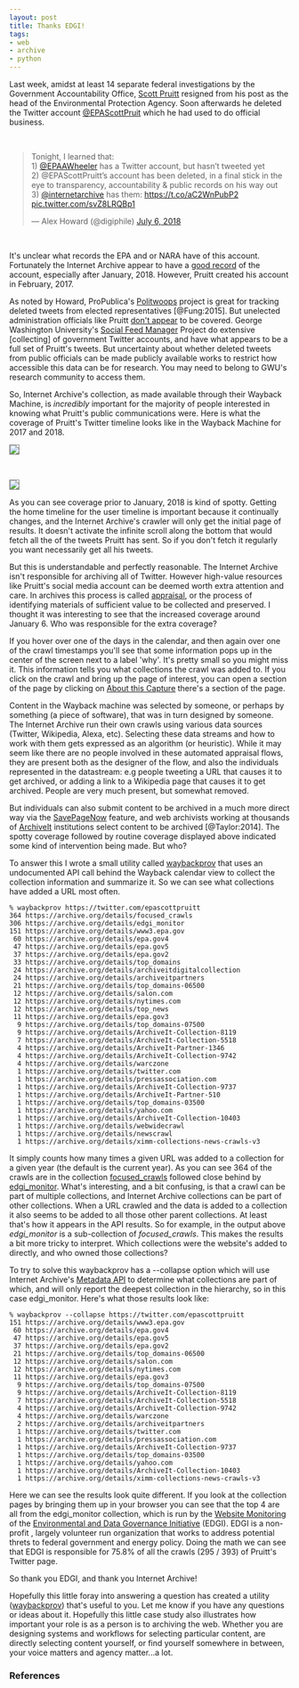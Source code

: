 ```yaml
---
layout: post
title: Thanks EDGI!
tags:
- web
- archive
- python
---
```


Last week, amidst at least 14 separate federal investigations by the Government
Accountability Office, [Scott Pruitt] resigned from his post as the head of the
Environmental Protection Agency. Soon afterwards he deleted the Twitter account
[\@EPAScottPruit] which he had used to do official business.

<br>

<blockquote class="twitter-tweet" data-lang="en"><p lang="en" dir="ltr">Tonight, I learned that:<br>1) <a href="https://twitter.com/EPAAWheeler?ref_src=twsrc%5Etfw">@EPAAWheeler</a> has a Twitter account, but hasn’t tweeted yet<br>2) @EPAScottPruitt’s account has been deleted, in a final stick in the eye to transparency, accountability &amp; public records on his way out<br>3) <a href="https://twitter.com/internetarchive?ref_src=twsrc%5Etfw">@internetarchive</a> has them: <a href="https://t.co/aC2WnPubP2">https://t.co/aC2WnPubP2</a> <a href="https://t.co/svZ8LRQBp1">pic.twitter.com/svZ8LRQBp1</a></p>&mdash; Alex Howard (@digiphile) <a href="https://twitter.com/digiphile/status/1015360142072836096?ref_src=twsrc%5Etfw">July 6, 2018</a></blockquote> <script async src="https://platform.twitter.com/widgets.js" charset="utf-8"></script>

<br>

It's unclear what records the EPA and or NARA have of this account. Fortunately
the Internet Archive appear to have a [good record] of the account, especially
after January, 2018.  However, Pruitt created his account in February, 2017.

As noted by Howard, ProPublica's [Politwoops] project is great for tracking
deleted tweets from elected representatives [@Fung:2015]. But unelected
administration officials like Pruitt [don't appear] to be covered. George
Washington University's [Social Feed Manager] Project do extensive [collecting]
of government Twitter accounts, and have what appears to be a full set of
Pruitt's tweets. But uncertainty about whether deleted tweets from public
officials can be made publicly available works to restrict how accessible this
data can be for research. You may need to belong to GWU's research community to
access them.

So, Internet Archive's collection, as made available through their Wayback
Machine, is *incredibly* important for the majority of people interested in
knowing what Pruitt's public communications were. Here is what the coverage of
Pruitt's Twitter timeline looks like in the Wayback Machine for 2017 and 2018. 

<a href="https://web.archive.org/web/20170601000000*/https://twitter.com/epascottpruitt"><img class="img-responsive" style="border: thin solid gray;" src="/images/pruitt2017.png"></a>

<br>

<a href="https://web.archive.org/web/20180601000000*/https://twitter.com/epascottpruitt"><img class="img-responsive" style="border: thin solid gray;" src="/images/pruitt2018.png"></a>

As you can see coverage prior to January, 2018 is kind of spotty. Getting the
home timeline for the user timeline is important because it continually changes,
and the Internet Archive's crawler will only get the initial page of results.
It doesn't  activate the infinite scroll along the bottom that would fetch all
the of the tweets Pruitt has sent. So if you don't fetch it regularly you want
necessarily get all his tweets.

But this is understandable and perfectly reasonable. The Internet Archive isn't
responsible for archiving all of Twitter. However high-value resources like
Pruitt's social media account can be deemed worth extra attention and care. In
archives this process is called [appraisal], or the process of identifying
materials of sufficient value to be collected and preserved. I thought it was
interesting to see that the increased coverage around January 6. Who was
responsible for the extra coverage?

If you hover over one of the days in the calendar, and then again over one of
the crawl timestamps you'll see that some information pops up in the center of
the screen next to a label 'why'. It's pretty small so you might miss it. This
information tells you what collections the crawl was added to. If you click on
the crawl and bring up the page of interest, you can open a section of the page
by clicking on [About this Capture] there's a section of the page.

Content in the Wayback machine was selected by someone, or perhaps by something
(a piece of software), that was in turn designed by someone. The Internet
Archive run their own crawls using various data sources (Twitter, Wikipedia,
Alexa, etc). Selecting these data streams and how to work with them gets
expressed as an algorithm (or heuristic). While it may seem like there are no
people involved in these automated appraisal flows, they are present both as the
designer of the flow, and also the individuals represented in the datastream:
e.g people tweeting a URL that causes it to get archived, or adding a link to a
Wikipedia page that causes it to get archived. People are very much present, but
somewhat removed.

But individuals can also submit content to be archived in a much more direct way
via the [SavePageNow] feature, and web archivists working at thousands of
[ArchiveIt] institutions select content to be archived [@Taylor:2014]. The
spotty coverage followed by routine coverage displayed above indicated some kind
of intervention being made. But who?

To answer this I wrote a small utility called [waybackprov] that uses an
undocumented API call behind the Wayback calendar view to collect the collection
information and summarize it. So we can see what collections have added a URL
most often.

```
% waybackprov https://twitter.com/epascottpruitt
364 https://archive.org/details/focused_crawls
306 https://archive.org/details/edgi_monitor
151 https://archive.org/details/www3.epa.gov
 60 https://archive.org/details/epa.gov4
 47 https://archive.org/details/epa.gov5
 37 https://archive.org/details/epa.gov2
 33 https://archive.org/details/top_domains
 24 https://archive.org/details/archiveitdigitalcollection
 24 https://archive.org/details/archiveitpartners
 21 https://archive.org/details/top_domains-06500
 12 https://archive.org/details/salon.com
 12 https://archive.org/details/nytimes.com
 12 https://archive.org/details/top_news
 11 https://archive.org/details/epa.gov3
  9 https://archive.org/details/top_domains-07500
  9 https://archive.org/details/ArchiveIt-Collection-8119
  7 https://archive.org/details/ArchiveIt-Collection-5518
  4 https://archive.org/details/ArchiveIt-Partner-1346
  4 https://archive.org/details/ArchiveIt-Collection-9742
  4 https://archive.org/details/warczone
  1 https://archive.org/details/twitter.com
  1 https://archive.org/details/pressassociation.com
  1 https://archive.org/details/ArchiveIt-Collection-9737
  1 https://archive.org/details/ArchiveIt-Partner-510
  1 https://archive.org/details/top_domains-03500
  1 https://archive.org/details/yahoo.com
  1 https://archive.org/details/ArchiveIt-Collection-10403
  1 https://archive.org/details/webwidecrawl
  1 https://archive.org/details/newscrawl
  1 https://archive.org/details/ximm-collections-news-crawls-v3
```

It simply counts how many times a given URL was added to a collection for a
given year (the default is the current year). As you can see 364 of the crawls
are in the collection [focused_crawls] followed close behind by [edgi_monitor].
What's interesting, and a bit confusing, is that a crawl can be part of multiple
collections, and Internet Archive collections can be part of other collections.
When a URL crawled and the data is added to a collection it also seems to be
added to all those other parent collections. At least that's how it appears in
the API results. So for example, in the output above *edgi_monitor* is a
sub-collection of *focused_crawls*. This makes the results a bit more tricky to
interpret. Which collections were the website's added to directly, and who owned
those collections?

To try to solve this waybackprov has a --collapse option which will use Internet
Archive's [Metadata API] to determine what collections are part of which, and
will only report the deepest collection in the hierarchy, so in this case
edgi_monitor. Here's what those results look like:

```
% waybackprov --collapse https://twitter.com/epascottpruitt
151 https://archive.org/details/www3.epa.gov
 60 https://archive.org/details/epa.gov4
 47 https://archive.org/details/epa.gov5
 37 https://archive.org/details/epa.gov2
 21 https://archive.org/details/top_domains-06500
 12 https://archive.org/details/salon.com
 12 https://archive.org/details/nytimes.com
 11 https://archive.org/details/epa.gov3
  9 https://archive.org/details/top_domains-07500
  9 https://archive.org/details/ArchiveIt-Collection-8119
  7 https://archive.org/details/ArchiveIt-Collection-5518
  4 https://archive.org/details/ArchiveIt-Collection-9742
  4 https://archive.org/details/warczone
  2 https://archive.org/details/archiveitpartners
  1 https://archive.org/details/twitter.com
  1 https://archive.org/details/pressassociation.com
  1 https://archive.org/details/ArchiveIt-Collection-9737
  1 https://archive.org/details/top_domains-03500
  1 https://archive.org/details/yahoo.com
  1 https://archive.org/details/ArchiveIt-Collection-10403
  1 https://archive.org/details/ximm-collections-news-crawls-v3
```

Here we can see the results look quite different. If you look at the collection
pages by bringing them up in your browser you can see that the top 4 are all
from the edgi_monitor collection, which is run by the [Website Monitoring] of
the [Environmental and Data Governance Initiative] (EDGI). EDGI is a non-profit
, largely volunteer run organization that works to address potential threts to
federal government and energy policy. Doing the math we can see that EDGI is
responsible for 75.8% of all the crawls (295 / 393) of Pruitt's Twitter page.

So thank you EDGI, and thank you Internet Archive!

Hopefully this little foray into answering a question has created a utility
([waybackprov]) that's useful to you. Let me know if you have any questions or
ideas about it. Hopefully this little case study also illustrates how important
your role is as a person is to archiving the web. Whether you are designing
systems and workflows for selecting particular content, are directly selecting
content yourself, or find yourself somewhere in between, your voice matters and
agency matter...a lot.

### References

[Scott Pruitt]: https://en.wikipedia.org/wiki/Scott_Pruitt
[\@EPAScottPruit]: https://twitter.com/EPAScottPruit
[good record]: https://web.archive.org/web/20180601000000*/https://twitter.com/epascottpruitt
[appraisal]: https://www2.archivists.org/glossary/terms/a/appraisal 
[ArchiveIt]: https://archive-it.org/
[SavePageNow]: https://inkdroid.org/2018/05/19/spn/
[About this Capture]: https://blog.archive.org/2017/10/05/wayback-machine-playback-now-with-timestamps/
[waybackprov]: https://github.com/edsu/waybackprov
[focused_crawls]: https://archive.org/details/focused_crawls
[edgi_monitor]: https://archive.org/details/edgi_monitor
[Metadata API]: https://blog.archive.org/2013/07/04/metadata-api/
[Website Monitoring]: https://envirodatagov.org/website-monitoring/
[Environmental and Data Governance Initiative]: https://envirodatagov.org/
[don't appear]: https://projects.propublica.org/politwoops/user/EPAAWheeler
[collecting tweets]: https://twitter.com/justin_littman/status/1016667098125348866
[Social Feed Manager]: https://gwu-libraries.github.io/sfm-ui/
[Politwoops]: https://projects.propublica.org/politwoops/
